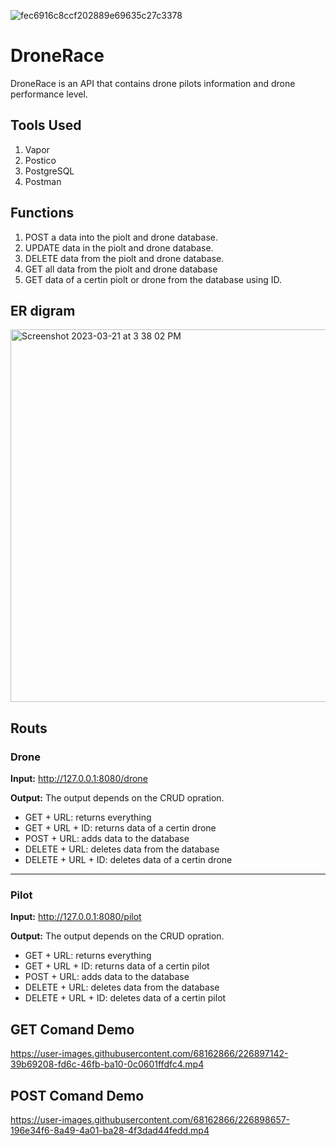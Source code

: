 ![fec6916c8ccf202889e69635c27c3378](https://user-images.githubusercontent.com/68162866/226647953-642d5fc2-bb6d-4c92-b8bf-e985ab1779fc.jpg)

# DroneRace
DroneRace is an API that contains drone pilots information and drone performance level.

## Tools Used
1. Vapor
2. Postico
3. PostgreSQL 
4. Postman

## Functions
1. POST a data into the piolt and drone database.
2. UPDATE data in the piolt and drone database.
3. DELETE data from the piolt and drone database.
4. GET all data from the piolt and drone database
5. GET data of a certin piolt or drone from the database using ID.

## ER digram 
<img width="596" alt="Screenshot 2023-03-21 at 3 38 02 PM" src="https://user-images.githubusercontent.com/68162866/226635040-38c925e9-6499-46fe-bf0e-a722e6190403.png">

## Routs
### Drone

**Input:** http://127.0.0.1:8080/drone

**Output:**
The output depends on the CRUD opration. 
- GET + URL: returns everything 
- GET + URL + ID: returns data of a certin drone
- POST + URL: adds data to the database
- DELETE + URL: deletes data from the database
- DELETE + URL + ID: deletes data of a certin drone

-----------------------------

### Pilot
**Input:** http://127.0.0.1:8080/pilot

**Output:**
The output depends on the CRUD opration. 
- GET + URL: returns everything 
- GET + URL + ID: returns data of a certin pilot
- POST + URL: adds data to the database
- DELETE + URL: deletes data from the database
- DELETE + URL + ID: deletes data of a certin pilot

## GET Comand Demo
https://user-images.githubusercontent.com/68162866/226897142-39b69208-fd6c-46fb-ba10-0c0601ffdfc4.mp4

## POST Comand Demo
https://user-images.githubusercontent.com/68162866/226898657-196e34f6-8a49-4a01-ba28-4f3dad44fedd.mp4

